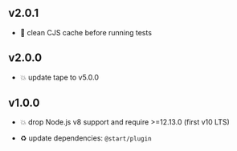 ## v2.0.1

* 🐞 clean CJS cache before running tests

## v2.0.0

* 💥 update tape to v5.0.0

## v1.0.0

* 💥 drop Node.js v8 support and require >=12.13.0 (first v10 LTS)

* ♻️ update dependencies: `@start/plugin`

